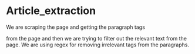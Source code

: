 # Article_extraction
We are scraping the page and getting the paragraph tags <p> from the page and then we are trying to filter out the relevant text from the page. We are using regex for removing irrelevant tags from the paragraphs. 
